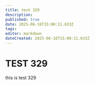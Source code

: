 ```yaml
---
title: test 329
description: 
published: true
date: 2025-06-16T15:00:11.633Z
tags: 
editor: markdown
dateCreated: 2025-06-16T15:00:11.633Z
---
```


# TEST 329
this is test 329
